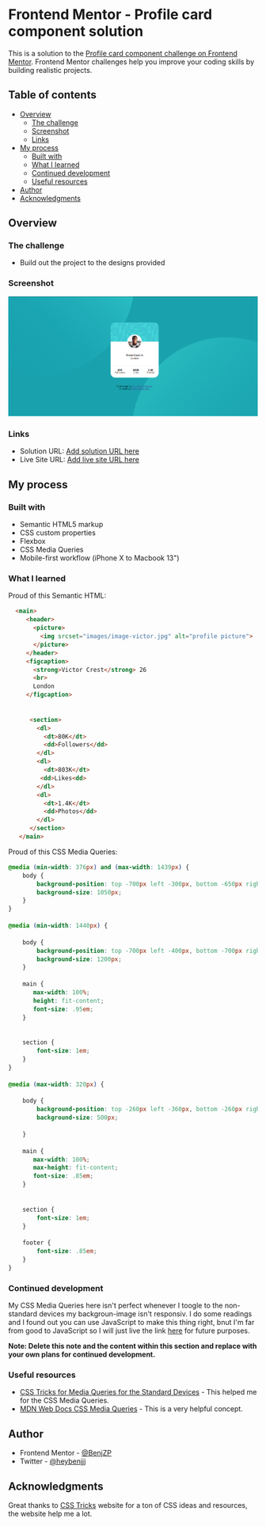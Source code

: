 # Frontend Mentor - Profile card component solution

This is a solution to the [Profile card component challenge on Frontend Mentor](https://www.frontendmentor.io/challenges/profile-card-component-cfArpWshJ). Frontend Mentor challenges help you improve your coding skills by building realistic projects. 

## Table of contents

- [Overview](#overview)
  - [The challenge](#the-challenge)
  - [Screenshot](#screenshot)
  - [Links](#links)
- [My process](#my-process)
  - [Built with](#built-with)
  - [What I learned](#what-i-learned)
  - [Continued development](#continued-development)
  - [Useful resources](#useful-resources)
- [Author](#author)
- [Acknowledgments](#acknowledgments)

## Overview

### The challenge

- Build out the project to the designs provided

### Screenshot

![](./images/screenshot.png)

### Links

- Solution URL: [Add solution URL here](https://your-solution-url.com)
- Live Site URL: [Add live site URL here](https://your-live-site-url.com)

## My process

### Built with

- Semantic HTML5 markup
- CSS custom properties
- Flexbox
- CSS Media Queries
- Mobile-first workflow (iPhone X to Macbook 13")

### What I learned

Proud of this Semantic HTML:

```html
  <main>
     <header>
       <picture>
         <img srcset="images/image-victor.jpg" alt="profile picture">
       </picture>
     </header>
     <figcaption>
       <strong>Victor Crest</strong> 26
       <br>
       London
     </figcaption>

      
      <section>
        <dl>
          <dt>80K</dt>
          <dd>Followers</dd>
        </dl>
        <dl>
          <dt>803K</dt>
         <dd>Likes<dd>
        </dl>
        <dl>
          <dt>1.4K</dt>
          <dd>Photos</dd>
        </dl>
      </section>
   </main>
```

Proud of this CSS Media Queries:

```css
@media (min-width: 376px) and (max-width: 1439px) {
    body {
        background-position: top -700px left -300px, bottom -650px right -300px;
        background-size: 1050px;
    }
}

@media (min-width: 1440px) {

    body {
        background-position: top -700px left -400px, bottom -700px right -380px;
        background-size: 1200px;
    }

    main {
       max-width: 100%;
       height: fit-content;
       font-size: .95em;
    }


    section {
        font-size: 1em;
    }
}

@media (max-width: 320px) {
    
    body {
        background-position: top -260px left -360px, bottom -260px right -360px;
        background-size: 500px;

    }

    main {
       max-width: 100%;
       max-height: fit-content;
       font-size: .85em;
    }


    section {
        font-size: 1em;
    }

    footer {
        font-size: .85em;
    }
}
```

### Continued development

My CSS Media Queries here isn't perfect whenever I toogle to the non-standard devices my backgroun-image isn't responsiv. I do some readings and I found out you can use JavaScript to make this thing right, bnut I'm far from good to JavaScript so I will just live the link [here](https://css-tricks.com/perfect-full-page-background-image/) for future purposes.

**Note: Delete this note and the content within this section and replace with your own plans for continued development.**

### Useful resources

- [CSS Tricks for Media Queries for the Standard Devices](https://css-tricks.com/snippets/css/media-queries-for-standard-devices/) - This helped me for the CSS Media Queries.
- [MDN Web Docs CSS Media Queries](https://developer.mozilla.org/en-US/docs/Web/CSS/Media_Queries/Using_media_queries) - This is a very helpful concept.


## Author
- Frontend Mentor - [@BenjZP](https://www.frontendmentor.io/profile/BenjZP)
- Twitter - [@heybenjjj](https://www.twitter.com/heybenjjj)

## Acknowledgments

Great thanks to [CSS Tricks](https://css-tricks.com/) website for a ton of CSS ideas and resources, the website help me a lot.


